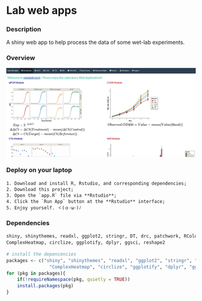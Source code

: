 # Lab web apps

### Description

A shiny web app to help process the data of some wet-lab experiments.

### Overview

![Overview](./www/overview.png)

### Deploy on your laptop

```shell
1. Download and install R, Rstudio, and corresponding dependencies;
2. Download this project;
3. Open the `app.R` file via **Rstudio**;
4. Click the `Run App` button at the **Rstudio** interface;
5. Enjoy yourself. ヾ(ｏ･ω･)ﾉ
```

### Dependencies

```R
shiny, shinythemes, readxl, ggplot2, stringr, DT, drc, patchwork, RColorBrewer,
ComplexHeatmap, circlize, ggplotify, dplyr, ggsci, reshape2
```

```R
# install the depencencies
packages <- c("shiny", "shinythemes", "readxl", "ggplot2", "stringr", "DT", "drc", "patchwork", "RColorBrewer",
                "ComplexHeatmap", "circlize", "ggplotify", "dplyr", "ggsci", "reshape2")
for (pkg in packages){
    if(!requireNamespace(pkg, quietly = TRUE))
    install.packages(pkg)
}
```
